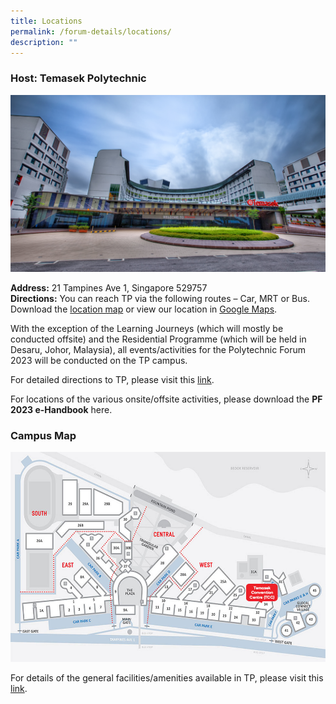 ```yaml
---
title: Locations
permalink: /forum-details/locations/
description: ""
---
```

### <b>Host: Temasek Polytechnic</b><br>

![](/images/PF%202023/Forum%20Details/Locations/forum%20locations.png)

<b>Address:</b> 21 Tampines Ave 1, Singapore 529757  
<b>Directions:</b> You can reach TP via the following routes – Car, MRT or Bus. Download the&nbsp;[location map](https://www.tp.edu.sg/content/dam/tp-web/files/about-tp/contact-us/location_map.pdf)&nbsp;or view our location in&nbsp;[Google Maps](https://www.google.com/maps?ll=1.345185,103.931812&amp;z=16&amp;t=m&amp;hl=en-GB&amp;gl=SG&amp;mapclient=embed&amp;cid=10084371634971779734).

With the exception of the Learning Journeys (which will mostly be conducted offsite) and the Residential Programme (which will be held in Desaru, Johor, Malaysia), all events/activities for the Polytechnic Forum 2023 will be conducted on the TP campus.

For detailed directions to TP, please visit this [link](https://www.tp.edu.sg/about-tp/getting-to-tp.html).

For locations of the various onsite/offsite activities, please download the&nbsp;**PF 2023 e-Handbook** here.

### <b>Campus Map</b><br>

![](/images/PF%202023/Forum%20Details/Locations/campus%20map.jpg)

For details of the general facilities/amenities available in TP, please visit this [link](https://www.tp.edu.sg/about-tp/our-campus-map-facilities.html).